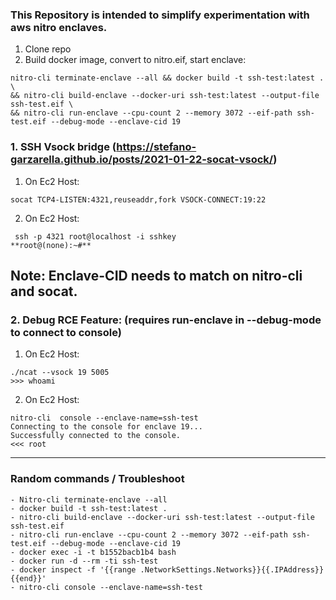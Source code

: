 ### This Repository is intended to simplify experimentation with aws nitro enclaves. 

1. Clone repo
2. Build docker image, convert to nitro.eif, start enclave:

```console
nitro-cli terminate-enclave --all && docker build -t ssh-test:latest . \
&& nitro-cli build-enclave --docker-uri ssh-test:latest --output-file ssh-test.eif \
&& nitro-cli run-enclave --cpu-count 2 --memory 3072 --eif-path ssh-test.eif --debug-mode --enclave-cid 19
```

### 1. SSH Vsock bridge (https://stefano-garzarella.github.io/posts/2021-01-22-socat-vsock/)

1. On Ec2 Host: 
```console
socat TCP4-LISTEN:4321,reuseaddr,fork VSOCK-CONNECT:19:22
```


2. On Ec2 Host: 
```console
 ssh -p 4321 root@localhost -i sshkey
**root@(none):~#**
```

Note: Enclave-CID needs to match on nitro-cli and socat.
------------------------------------------


### 2. Debug RCE Feature: (requires run-enclave in --debug-mode to connect to console)

1. On Ec2 Host: 
```console
./ncat --vsock 19 5005
>>> whoami
```

2. On Ec2 Host: 
```console
nitro-cli  console --enclave-name=ssh-test
Connecting to the console for enclave 19...
Successfully connected to the console.
<<< root
```
------------------------------------------

### Random commands / Troubleshoot
	- Nitro-cli terminate-enclave --all 
	- docker build -t ssh-test:latest . 
	- nitro-cli build-enclave --docker-uri ssh-test:latest --output-file ssh-test.eif 
	- nitro-cli run-enclave --cpu-count 2 --memory 3072 --eif-path ssh-test.eif --debug-mode --enclave-cid 19
	- docker exec -i -t b1552bacb1b4 bash
	- docker run -d --rm -ti ssh-test 
	- docker inspect -f '{{range .NetworkSettings.Networks}}{{.IPAddress}}{{end}}'
	- nitro-cli console --enclave-name=ssh-test
